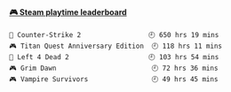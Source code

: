 <!--
**1nspir3d/1nspir3d** is a ✨ _special_ ✨ repository because its `README.md` (this file) appears on your GitHub profile.

Here are some ideas to get you started:

- 🔭 I’m currently working on ...
- 🌱 I’m currently learning ...
- 👯 I’m looking to collaborate on ...
- 🤔 I’m looking for help with ...
- 💬 Ask me about ...
- 📫 How to reach me: ...
- 😄 Pronouns: ...
- ⚡ Fun fact: ...
-->
<!-- steam-box start -->
#### <a href="https://gist.github.com/8e28347b515906c767b28b5d4f858e9f" target="_blank">🎮 Steam playtime leaderboard</a>
```text
🔫 Counter-Strike 2                 🕘 650 hrs 19 mins
🎮 Titan Quest Anniversary Edition  🕘 118 hrs 11 mins
🧟 Left 4 Dead 2                    🕘 103 hrs 54 mins
🎮 Grim Dawn                        🕘 72 hrs 36 mins
🎮 Vampire Survivors                🕘 49 hrs 45 mins
```
<!-- Powered by https://github.com/YouEclipse/steam-box . -->
<!-- steam-box end -->

